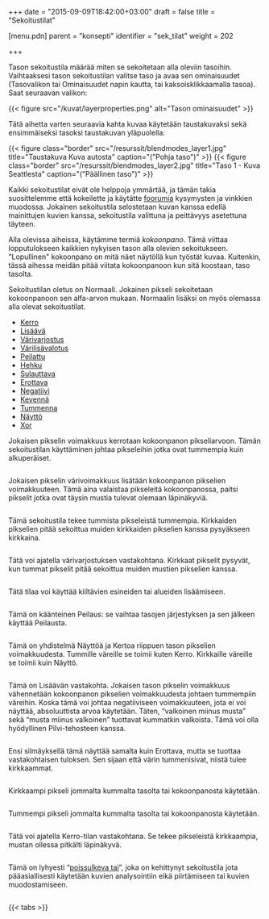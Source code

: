 +++
date = "2015-09-09T18:42:00+03:00"
draft = false
title = "Sekoitustilat"

[menu.pdn]
	parent = "konsepti"
	identifier = "sek_tilat"
	weight = 202

+++

Tason sekoitustila määrää miten se sekoitetaan alla oleviin tasoihin. Vaihtaaksesi tason sekoitustilan valitse taso ja avaa sen ominaisuudet (Tasovalikon tai Ominaisuudet napin kautta, 
tai kaksoisklikkaamalla tasoa). Saat seuraavan valikon:

{{< figure src="/kuvat/layerproperties.png" alt="Tason ominaisuudet" >}}

Tätä aihetta varten seuraavia kahta kuvaa käytetään taustakuvaksi sekä ensimmäiseksi tasoksi taustakuvan yläpuolella:

{{< figure class="border" src="/resurssit/blendmodes_layer1.jpg" title="Taustakuva Kuva autosta" caption="(\"Pohja taso\")" >}}
{{< figure class="border" src="/resurssit/blendmodes_layer2.jpg" title="Taso 1 - Kuva Seattlesta" caption="(\"Päällinen taso\")" >}}

Kaikki sekoitustilat eivät ole helppoja ymmärtää, ja tämän takia suosittelemme että kokeilette ja käytätte [foorumia](http://www.getpaint.net/redirect/forum.html) kysymysten ja vinkkien 
muodossa. Jokainen sekoitustila selostetaan kuvan kanssa edellä mainittujen kuvien kanssa, sekoitustila valittuna ja peittävyys asetettuna täyteen.

Alla olevissa aiheissa, käytämme termiä *kokoonpano*. Tämä viittaa lopputulokseen kaikkien nykyisen tason alla olevien sekoitukseen. "Lopullinen" kokoonpano on mitä näet näytöllä 
kun työstät kuvaa. Kuitenkin, tässä aihessa meidän pitää viitata kokoonpanoon kun sitä koostaan, taso tasolta.

Sekoitustilan oletus on Normaali. Jokainen pikseli sekoitetaan kokoonpanoon sen alfa-arvon mukaan. Normaalin lisäksi on myös olemassa alla olevat sekoitustilat.

<div id="tabs">
	<ul>
		<li><a href="#Multiply">Kerro</a></li>
		<li><a href="#Additive">Lisäävä</a></li>
		<li><a href="#ColorBurn">Värivarjostus</a></li>
		<li><a href="#ColorDodge">Värilisävalotus</a></li>
		<li><a href="#Reflect">Peilattu</a></li>
		<li><a href="#Glow">Hehku</a></li>
		<li><a href="#Overlay">Sulauttava</a></li>
		<li><a href="#Difference">Erottava</a></li>
		<li><a href="#Negation">Negatiivi</a></li>
		<li><a href="#Lighten">Kevennä</a></li>
		<li><a href="#Darken">Tummenna</a></li>
		<li><a href="#Screen">Näyttö</a></li>
		<li><a href="#Xor">Xor</a></li>
	</ul>
	<div id="Multiply">
		<p>Jokaisen pikselin voimakkuus kerrotaan kokoonpanon pikseliarvoon. Tämän sekoitustilan käyttäminen johtaa pikseleihin jotka ovat tummempia kuin alkuperäiset.</p>
		<p><img src="/resurssit/blendmode_multiply.jpg" alt="" class="border"></p>
	</div>
	<div id="Additive">
		<p>Jokaisen pikselin värivoimakkuus lisätään kokoonpanon pikselien voimakkuuteen. Tämä aina valaistaa pikseleitä kokoonpanossa, paitsi pikselit jotka ovat täysin mustia tulevat 
		olemaan läpinäkyviä.</p>
		<p><img src="/resurssit/blendmode_additive.jpg" alt="" class="border"></p>
	</div>
	<div id="ColorBurn">
		<p>Tämä sekoitustila tekee tummista pikseleistä tummempia. Kirkkaiden pikselien pitää sekoittua muiden kirkkaiden pikselien kanssa pysyäkseen kirkkaina.</p>
		<p><img src="/resurssit/blendmode_colorburn.jpg" alt="" class="border"></p>
	</div>
	<div id="ColorDodge">
		<p>Tätä voi ajatella värivarjostuksen vastakohtana. Kirkkaat pikselit pysyvät, kun tummat pikselit pitää sekoittua muiden mustien pikselien kanssa.</p>
		<p><img src="/resurssit/blendmode_colordodge.jpg" alt="" class="border"></p>
	</div>
	<div id="Reflect">
		<p>Tätä tilaa voi käyttää kiiltävien esineiden tai alueiden lisäämiseen.</p>
		<p><img src="/resurssit/blendmode_reflect.jpg" alt="" class="border"></p>
	</div>
	<div id="Glow">
		<p>Tämä on käänteinen Peilaus: se vaihtaa tasojen järjestyksen ja sen jälkeen käyttää Peilausta.</p>
		<p><img src="/resurssit/blendmode_glow.jpg" alt="" class="border"></p>
	</div>
	<div id="Overlay">
		<p>Tämä on yhdistelmä Näyttöä ja Kertoa riippuen tason pikselien voimakkuudesta. Tummille väreille se toimii kuten Kerro. Kirkkaille väreille se toimii kuin Näyttö.</p>
		<p><img src="/resurssit/blendmode_overlay.jpg" alt="" class="border"></p>
	</div>
	<div id="Difference">
		<p>Tämä on Lisäävän vastakohta. Jokaisen tason pikselin voimakkuus vähennetään kokoonpanon pikselien voimakkuudesta johtaen tummempiin väreihin. Koska tämä voi johtaa negatiiviseen 
		voimakkuuteen, jota ei voi näyttää, absoluuttista arvoa käytetään. Täten, &ldquo;valkoinen miinus musta&rdquo; sekä &ldquo;musta miinus valkoinen&rdquo; tuottavat kummatkin valkoista. 
		Tämä voi olla hyödyllinen Pilvi-tehosteen kanssa.</p>
		<p><img src="/resurssit/blendmode_difference.jpg" alt="" class="border"></p>
	</div>
	<div id="Negation">
		<p>Ensi silmäyksellä tämä näyttää samalta kuin Erottava, mutta se tuottaa vastakohtaisen tuloksen. Sen sijaan että värin tummenisivat, niistä tulee kirkkaammat.</p>
		<p><img src="/resurssit/blendmode_negation.jpg" alt="" class="border"></p>
	</div>
	<div id="Lighten">
		<p>Kirkkaampi pikseli jommalta kummalta tasolta tai kokoonpanosta käytetään.</p>
		<p><img src="/resurssit/blendmode_lighten.jpg" alt="" class="border"></p>
	</div>
	<div id="Darken">
		<p>Tummempi pikseli jommalta kummalta tasolta tai kokoonpanosta käytetään.</p>
		<p><img src="/resurssit/blendmode_darken.jpg" alt="" class="border"></p>
	</div>
	<div id="Screen">
		<p>Tätä voi ajatella Kerro-tilan vastakohtana. Se tekee pikseleistä kirkkaampia, mustan ollessa pitkälti läpinäkyvä.</p>
		<p><img src="/resurssit/blendmode_screen.jpg" alt="" class="border"></p>
	</div>
	<div id="Xor">
		<p>Tämä on lyhyesti &ldquo;<a href="http://fi.wikipedia.org/wiki/XOR">poissulkeva tai</a>&rdquo;, joka on kehittynyt sekoitustila jota pääasiallisesti käytetään kuvien analysointiin eikä 
		piirtämiseen tai kuvien muodostamiseen.</p>
		<p><img src="/resurssit/blendmode_xor.jpg" alt="" class="border"></p>
	</div>
</div>

{{< tabs >}}
